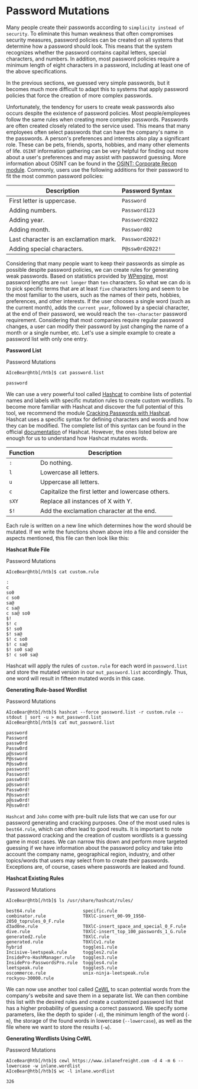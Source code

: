 # Password Mutations

Many people create their passwords according to `simplicity instead of security`. To eliminate this human weakness that often compromises security measures, password policies can be created on all systems that determine how a password should look. This means that the system recognizes whether the password contains capital letters, special characters, and numbers. In addition, most password policies require a minimum length of eight characters in a password, including at least one of the above specifications.

In the previous sections, we guessed very simple passwords, but it becomes much more difficult to adapt this to systems that apply password policies that force the creation of more complex passwords.

Unfortunately, the tendency for users to create weak passwords also occurs despite the existence of password policies. Most people/employees follow the same rules when creating more complex passwords. Passwords are often created closely related to the service used. This means that many employees often select passwords that can have the company's name in the passwords. A person's preferences and interests also play a significant role. These can be pets, friends, sports, hobbies, and many other elements of life. `OSINT` information gathering can be very helpful for finding out more about a user's preferences and may assist with password guessing. More information about OSINT can be found in the [OSINT: Corporate Recon module](https://academy.hackthebox.com/course/preview/osint-corporate-recon). Commonly, users use the following additions for their password to fit the most common password policies:

| **Description**                        | **Password Syntax** |
| -------------------------------------- | ------------------- |
| First letter is uppercase.             | `Password`          |
| Adding numbers.                        | `Password123`       |
| Adding year.                           | `Password2022`      |
| Adding month.                          | `Password02`        |
| Last character is an exclamation mark. | `Password2022!`     |
| Adding special characters.             | `P@ssw0rd2022!`     |

Considering that many people want to keep their passwords as simple as possible despite password policies, we can create rules for generating weak passwords. Based on statistics provided by [WPengine](https://wpengine.com/resources/passwords-unmasked-infographic/), most password lengths are `not longer` than `ten` characters. So what we can do is to pick specific terms that are at least `five` characters long and seem to be the most familiar to the users, such as the names of their pets, hobbies, preferences, and other interests. If the user chooses a single word (such as the current month), adds the `current year`, followed by a special character, at the end of their password, we would reach the `ten-character` password requirement. Considering that most companies require regular password changes, a user can modify their password by just changing the name of a month or a single number, etc. Let's use a simple example to create a password list with only one entry.

**Password List**

Password Mutations

```shell-session
AIceBear@htb[/htb]$ cat password.list

password
```

We can use a very powerful tool called [Hashcat](https://hashcat.net/hashcat/) to combine lists of potential names and labels with specific mutation rules to create custom wordlists. To become more familiar with Hashcat and discover the full potential of this tool, we recommend the module [Cracking Passwords with Hashcat](https://academy.hackthebox.com/course/preview/cracking-passwords-with-hashcat). Hashcat uses a specific syntax for defining characters and words and how they can be modified. The complete list of this syntax can be found in the official [documentation](https://hashcat.net/wiki/doku.php?id=rule\_based\_attack) of Hashcat. However, the ones listed below are enough for us to understand how Hashcat mutates words.

| **Function** | **Description**                                   |
| ------------ | ------------------------------------------------- |
| `:`          | Do nothing.                                       |
| `l`          | Lowercase all letters.                            |
| `u`          | Uppercase all letters.                            |
| `c`          | Capitalize the first letter and lowercase others. |
| `sXY`        | Replace all instances of X with Y.                |
| `$!`         | Add the exclamation character at the end.         |

Each rule is written on a new line which determines how the word should be mutated. If we write the functions shown above into a file and consider the aspects mentioned, this file can then look like this:

**Hashcat Rule File**

Password Mutations

```shell-session
AIceBear@htb[/htb]$ cat custom.rule

:
c
so0
c so0
sa@
c sa@
c sa@ so0
$!
$! c
$! so0
$! sa@
$! c so0
$! c sa@
$! so0 sa@
$! c so0 sa@
```

Hashcat will apply the rules of `custom.rule` for each word in `password.list` and store the mutated version in our `mut_password.list` accordingly. Thus, one word will result in fifteen mutated words in this case.

**Generating Rule-based Wordlist**

Password Mutations

```shell-session
AIceBear@htb[/htb]$ hashcat --force password.list -r custom.rule --stdout | sort -u > mut_password.list
AIceBear@htb[/htb]$ cat mut_password.list

password
Password
passw0rd
Passw0rd
p@ssword
P@ssword
P@ssw0rd
password!
Password!
passw0rd!
p@ssword!
Passw0rd!
P@ssword!
p@ssw0rd!
P@ssw0rd!
```

`Hashcat` and `John` come with pre-built rule lists that we can use for our password generating and cracking purposes. One of the most used rules is `best64.rule`, which can often lead to good results. It is important to note that password cracking and the creation of custom wordlists is a guessing game in most cases. We can narrow this down and perform more targeted guessing if we have information about the password policy and take into account the company name, geographical region, industry, and other topics/words that users may select from to create their passwords. Exceptions are, of course, cases where passwords are leaked and found.

**Hashcat Existing Rules**

Password Mutations

```shell-session
AIceBear@htb[/htb]$ ls /usr/share/hashcat/rules/

best64.rule                  specific.rule
combinator.rule              T0XlC-insert_00-99_1950-2050_toprules_0_F.rule
d3ad0ne.rule                 T0XlC-insert_space_and_special_0_F.rule
dive.rule                    T0XlC-insert_top_100_passwords_1_G.rule
generated2.rule              T0XlC.rule
generated.rule               T0XlCv1.rule
hybrid                       toggles1.rule
Incisive-leetspeak.rule      toggles2.rule
InsidePro-HashManager.rule   toggles3.rule
InsidePro-PasswordsPro.rule  toggles4.rule
leetspeak.rule               toggles5.rule
oscommerce.rule              unix-ninja-leetspeak.rule
rockyou-30000.rule
```

We can now use another tool called [CeWL](https://github.com/digininja/CeWL) to scan potential words from the company's website and save them in a separate list. We can then combine this list with the desired rules and create a customized password list that has a higher probability of guessing a correct password. We specify some parameters, like the depth to spider (`-d`), the minimum length of the word (`-m`), the storage of the found words in lowercase (`--lowercase`), as well as the file where we want to store the results (`-w`).

**Generating Wordlists Using CeWL**

Password Mutations

```shell-session
AIceBear@htb[/htb]$ cewl https://www.inlanefreight.com -d 4 -m 6 --lowercase -w inlane.wordlist
AIceBear@htb[/htb]$ wc -l inlane.wordlist

326
```
